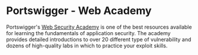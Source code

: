 # Portswigger - Web Academy

Portswigger's [Web Security Academy](https://portswigger.net/web-security) is one of the best resources available for learning the fundamentals of application security. The academy provides detailed introductions to over 20 different type of vulnerability and dozens of high-quality labs in which to practice your exploit skills.
